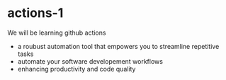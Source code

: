 # actions-1
We will be learning github actions
-  a roubust automation tool that empowers you to streamline repetitive tasks
- automate your software developement workflows
- enhancing productivity and code quality 
